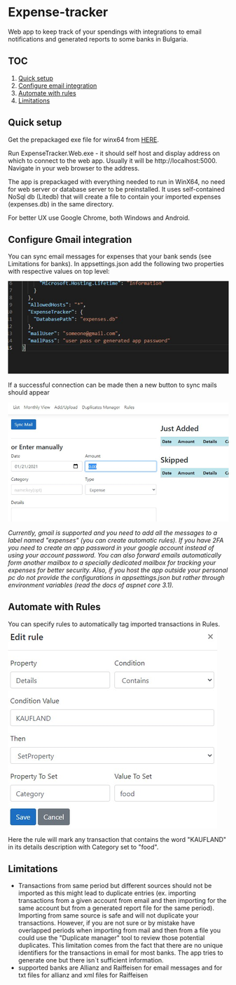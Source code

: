 # Expense-tracker

Web app to keep track of your spendings with integrations to email notifications and generated reports to some banks in Bulgaria.

## TOC
1. [Quick setup](#quick-setup)
1. [Configure email integration](#Configure-email-integration)
1. [Automate with rules](#Automate-with-Rules)
1. [Limitations](#limitations)

## Quick setup
Get the prepackaged exe file for winx64 from
[HERE](https://github.com/todorm85/expense-tracker/releases/download/1.0.0/ExpenseTracker_WinX64_exe.zip).

Run ExpenseTracker.Web.exe - it should self host and display address on which to connect to the web app. Usually it will be http://localhost:5000. Navigate in your web browser to the address.

The app is prepackaged with everything needed to run in WinX64, no need for web server or database server to be preinstalled. It uses self-contained NoSql db (Litedb) that will create a file to contain your imported expenses (expenses.db) in the same directory.

For better UX use Google Chrome, both Windows and Android.

## Configure Gmail integration

You can sync email messages for expenses that your bank sends (see Limitations for banks). In appsettings.json add the following two properties with respective values on top level:

![conf mail](./Docs/config_mail.jpg)

If a successful connection can be made then a new button to sync mails should appear

![sync mail button](./Docs/sync_mail.jpg)

_Currently, gmail is supported and you need to add all the messages to a label named "expenses" (you can create automatic rules). If you have 2FA you need to create an app password in your google account instead of using your account password. You can also forward emails automatically form another mailbox to a specially dedicated mailbox for tracking your expenses for better security. Also, if you host the app outside your personal pc do not provide the configurations in appsettings.json but rather through environment variables (read the docs of aspnet core 3.1)._

## Automate with Rules

You can specify rules to automatically tag imported transactions in Rules.
![rules](./Docs/rules_create.jpg)

Here the rule will mark any transaction that contains the word "KAUFLAND" in its details description with Category set to "food".

## Limitations

- Transactions from same period but different sources should not be imported as this might lead to duplicate entries (ex. importing transactions from a given account from email and then importing for the same account but from a generated report file for the same period). Importing from same source is safe and will not duplicate your transactions. However, if you are not sure or by mistake have overlapped periods when importing from mail and then from a file you could use the "Duplicate manager" tool to review those potential duplicates. This limitation comes from the fact that there are no unique identifiers for the transactions in email for most banks. The app tries to generate one but there isn`t sufficient information.
- supported banks are Allianz and Raiffeisen for email messages and for txt files for allianz and xml files for Raiffeisen